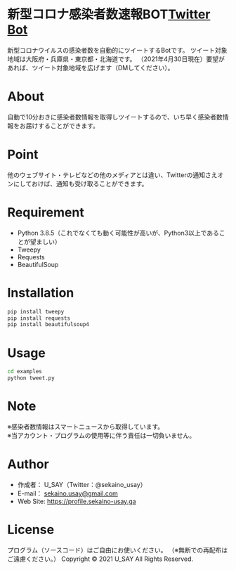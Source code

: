 # 新型コロナ感染者数速報BOT[Twitter Bot](@covid19_sokuho)
 
新型コロナウイルスの感染者数を自動的にツイートするBotです。 ツイート対象地域は大阪府・兵庫県・東京都・北海道です。 （2021年4月30日現在）要望があれば、ツイート対象地域を広げます（DMしてください）。 
 
# About
自動で10分おきに感染者数情報を取得しツイートするので、いち早く感染者数情報をお届けすることができます。
 
# Point
他のウェブサイト・テレビなどの他のメディアとは違い、Twitterの通知さえオンにしておけば、通知も受け取ることができます。
 
# Requirement

* Python 3.8.5（これでなくても動く可能性が高いが、Python3以上であることが望ましい）
* Tweepy
* Requests
* BeautifulSoup

# Installation
```bash
pip install tweepy
pip install requests
pip install beautifulsoup4
```
 
# Usage
```bash
cd examples
python tweet.py
```
 
# Note
※感染者数情報はスマートニュースから取得しています。  
※当アカウント・プログラムの使用等に伴う責任は一切負いません。
 
# Author
* 作成者： U_SAY（Twitter：@sekaino_usay）
* E-mail： sekaino.usay@gmail.com
* Web Site: https://profile.sekaino-usay.ga
 
# License
プログラム（ソースコード）はご自由にお使いください。
（※無断での再配布はご遠慮ください。）
Copyright © 2021 U_SAY All Rights Reserved.
